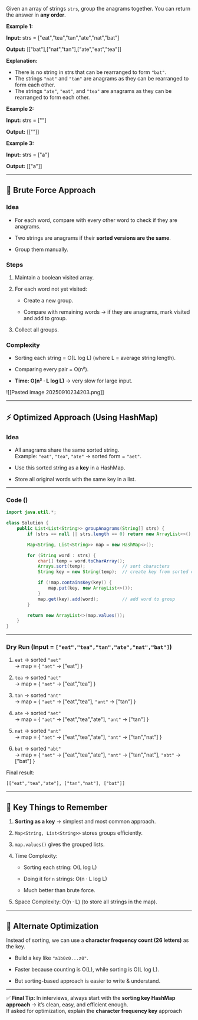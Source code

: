 Given an array of strings `strs`, group the anagrams together. You can return the answer in **any order**.

**Example 1:**

**Input:** strs = ["eat","tea","tan","ate","nat","bat"]

**Output:** [["bat"],["nat","tan"],["ate","eat","tea"]]

**Explanation:**

- There is no string in strs that can be rearranged to form `"bat"`.
- The strings `"nat"` and `"tan"` are anagrams as they can be rearranged to form each other.
- The strings `"ate"`, `"eat"`, and `"tea"` are anagrams as they can be rearranged to form each other.

**Example 2:**

**Input:** strs = [""]

**Output:** [[""]]

**Example 3:**

**Input:** strs = ["a"]

**Output:** [["a"]]

---------------------------------------
## 🐌 Brute Force Approach

### Idea

- For each word, compare with every other word to check if they are anagrams.
    
- Two strings are anagrams if their **sorted versions are the same**.
    
- Group them manually.
    

### Steps

1. Maintain a boolean visited array.
    
2. For each word not yet visited:
    
    - Create a new group.
        
    - Compare with remaining words → if they are anagrams, mark visited and add to group.
        
3. Collect all groups.
    

### Complexity

- Sorting each string = O(L log L) (where L = average string length).
    
- Comparing every pair = O(n²).
    
- **Time: O(n² · L log L)** → very slow for large input.

![[Pasted image 20250910234203.png]]

---

## ⚡ Optimized Approach (Using HashMap)

### Idea

- All anagrams share the same sorted string.  
    Example: `"eat"`, `"tea"`, `"ate"` → sorted form = `"aet"`.
    
- Use this sorted string as a **key** in a HashMap.
    
- Store all original words with the same key in a list.
    

---

### Code ()
```java
import java.util.*;

class Solution {
    public List<List<String>> groupAnagrams(String[] strs) {
        if (strs == null || strs.length == 0) return new ArrayList<>();

        Map<String, List<String>> map = new HashMap<>();

        for (String word : strs) {
            char[] temp = word.toCharArray();
            Arrays.sort(temp);              // sort characters
            String key = new String(temp);  // create key from sorted chars

            if (!map.containsKey(key)) {
                map.put(key, new ArrayList<>());
            }
            map.get(key).add(word);         // add word to group
        }

        return new ArrayList<>(map.values());
    }
}


```



---

### Dry Run (Input = `["eat","tea","tan","ate","nat","bat"]`)

1. `eat` → sorted `"aet"`  
    → map = { `"aet"` → ["eat"] }
    
2. `tea` → sorted `"aet"`  
    → map = { `"aet"` → ["eat","tea"] }
    
3. `tan` → sorted `"ant"`  
    → map = { `"aet"` → ["eat","tea"], `"ant"` → ["tan"] }
    
4. `ate` → sorted `"aet"`  
    → map = { `"aet"` → ["eat","tea","ate"], `"ant"` → ["tan"] }
    
5. `nat` → sorted `"ant"`  
    → map = { `"aet"` → ["eat","tea","ate"], `"ant"` → ["tan","nat"] }
    
6. `bat` → sorted `"abt"`  
    → map = { `"aet"` → ["eat","tea","ate"], `"ant"` → ["tan","nat"], `"abt"` → ["bat"] }
    

Final result:

`[["eat","tea","ate"], ["tan","nat"], ["bat"]]`

---

## 🔑 Key Things to Remember

1. **Sorting as a key** → simplest and most common approach.
    
2. `Map<String, List<String>>` stores groups efficiently.
    
3. `map.values()` gives the grouped lists.
    
4. Time Complexity:
    
    - Sorting each string: O(L log L)
        
    - Doing it for `n` strings: O(n · L log L)
        
    - Much better than brute force.
        
5. Space Complexity: O(n · L) (to store all strings in the map).
    

---

## 🚀 Alternate Optimization

Instead of sorting, we can use a **character frequency count (26 letters)** as the key.

- Build a key like `"a1b0c0...z0"`.
    
- Faster because counting is O(L), while sorting is O(L log L).
    
- But sorting-based approach is easier to write & understand.
    

---

✅ **Final Tip:** In interviews, always start with the **sorting key HashMap approach** → it’s clean, easy, and efficient enough.  
If asked for optimization, explain the **character frequency key** approach